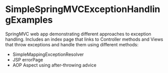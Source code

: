 # SimpleSpringMVCExceptionHandlingExamples
SpringMVC web app demonstrating different approaches to exception handling. Includes an index page that links to Controller methods and Views that throw exceptions and handle them using different methods:
- SimpleMappingExceptionResolver
- JSP errorPage
- AOP Aspect using after-throwing advice
